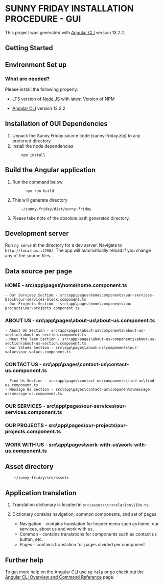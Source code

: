 # SUNNY FRIDAY INSTALLATION PROCEDURE - GUI

This project was generated with [Angular CLI](https://github.com/angular/angular-cli) version 13.2.2.

## Getting Started

## Environment Set up

### What are needed?

Please install the following properly:

- LTS version of [Node JS](https://nodejs.org/en/) with latest Version of NPM

- [Angular CLI](https://github.com/angular/angular-cli) version 13.2.2

## Installation of GUI Dependencies

1. Unpack the Sunny Friday source code (sunny-friday.zip) to any preferred directory
1. Install the node dependencies
   ```
       npm install
   ```

## Build the Angular application

1. Run the command below
   ```
         npm run build
   ```
1. This will generate directory
   ```
       ~/sunny-friday/dist/sunny-friday
   ```
1. Please take note of the absolute path generated directory.

## Development server

Run `ng serve` at the directory for a dev server. Navigate to `http://localhost:4200/`. The app will automatically reload if you change any of the source files.

## Data source per page

### HOME - src\app\pages\home\home.component.ts

    - Our Services Section - src\app\pages\home\components\our-services-block\our-services-block.component.ts
    - Our Projects Section - src\app\pages\home\components\our-projects\our-projects.component.ts

### ABOUT US - src\app\pages\about-us\about-us.component.ts

    - About Us Section - src\app\pages\about-us\components\about-us-section\about-us-section.component.ts
    - Meet the Team Section - src\app\pages\about-us\components\about-us-section\about-us-section.component.ts
    - Our Values Section - src\app\pages\about-us\components\our-values\our-values.component.ts

### CONTACT US - src\app\pages\contact-us\contact-us.component.ts

    - Find Us Section - src\app\pages\contact-us\components\find-us\find-us.component.ts
    - Message Us Section - src\app\pages\contact-us\components\message-us\message-us.component.ts

### OUR SERVICES - src\app\pages\our-services\our-services.component.ts

### OUR PROJECTS - src\app\pages\our-projects\our-projects.component.ts

### WORK WITH US - src\app\pages\work-with-us\work-with-us.component.ts

## Asset directory

```
    ~/sunny-friday/src/assets
```

## Application translation

1. Translation dictionary is located in `src\assets\translation\i18n.ts`.

1. Dictionary contains navigation, common components, and set of pages.
   - Navigation - contains translation for header menu such as home, our services, about us and work with us.
   - Common - contains translations for components such as contact us button, etc.
   - Pages - contains translation for pages divided per component

## Further help

To get more help on the Angular CLI use `ng help` or go check out the [Angular CLI Overview and Command Reference](https://angular.io/cli) page.

